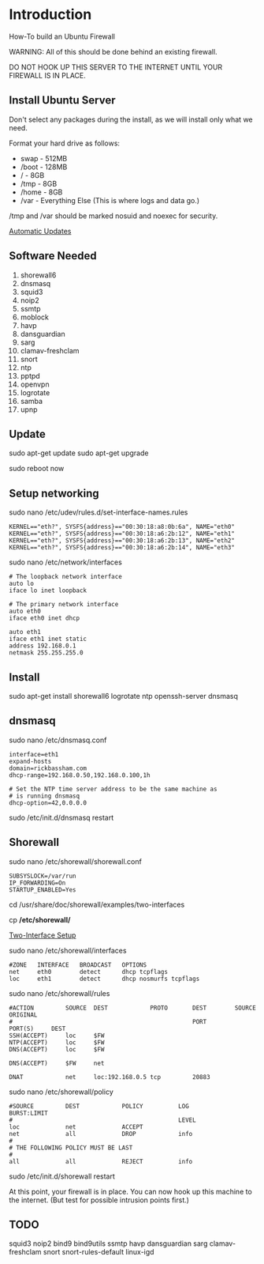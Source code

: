 # Introduction #

How-To build an Ubuntu Firewall

WARNING: All of this should be done behind an existing firewall.

DO NOT HOOK UP THIS SERVER TO THE INTERNET UNTIL YOUR FIREWALL IS IN PLACE.

## Install Ubuntu Server ##

Don't select any packages during the install, as we will install only what we need.

Format your hard drive as follows:
  * swap - 512MB
  * /boot - 128MB
  * / - 8GB
  * /tmp - 8GB
  * /home - 8GB
  * /var - Everything Else (This is where logs and data go.)

/tmp and /var should be marked nosuid and noexec for security.

[Automatic Updates](https://help.ubuntu.com/10.04/serverguide/C/automatic-updates.html)

## Software Needed ##

  1. shorewall6
  1. dnsmasq
  1. squid3
  1. noip2
  1. ssmtp
  1. moblock
  1. havp
  1. dansguardian
  1. sarg
  1. clamav-freshclam
  1. snort
  1. ntp
  1. pptpd
  1. openvpn
  1. logrotate
  1. samba
  1. upnp

## Update ##

sudo apt-get update
sudo apt-get upgrade

sudo reboot now

## Setup networking ##

sudo nano /etc/udev/rules.d/set-interface-names.rules

```
KERNEL=="eth?", SYSFS{address}=="00:30:18:a8:0b:6a", NAME="eth0"
KERNEL=="eth?", SYSFS{address}=="00:30:18:a6:2b:12", NAME="eth1"
KERNEL=="eth?", SYSFS{address}=="00:30:18:a6:2b:13", NAME="eth2"
KERNEL=="eth?", SYSFS{address}=="00:30:18:a6:2b:14", NAME="eth3"
```

sudo nano /etc/network/interfaces
```
# The loopback network interface
auto lo
iface lo inet loopback

# The primary network interface
auto eth0
iface eth0 inet dhcp

auto eth1
iface eth1 inet static
address 192.168.0.1
netmask 255.255.255.0
```

## Install ##

sudo apt-get install shorewall6 logrotate ntp openssh-server dnsmasq

## dnsmasq ##

sudo nano /etc/dnsmasq.conf

```
interface=eth1
expand-hosts
domain=rickbassham.com
dhcp-range=192.168.0.50,192.168.0.100,1h

# Set the NTP time server address to be the same machine as
# is running dnsmasq
dhcp-option=42,0.0.0.0
```

sudo /etc/init.d/dnsmasq restart

## Shorewall ##

sudo nano /etc/shorewall/shorewall.conf

```
SUBSYSLOCK=/var/run
IP_FORWARDING=On
STARTUP_ENABLED=Yes
```

cd /usr/share/doc/shorewall/examples/two-interfaces

cp **/etc/shorewall/**

[Two-Interface Setup](http://www.shorewall.net/two-interface.htm)

sudo nano /etc/shorewall/interfaces

```
#ZONE	INTERFACE	BROADCAST	OPTIONS
net		eth0		detect		dhcp tcpflags
loc		eth1		detect		dhcp nosmurfs tcpflags
```

sudo nano /etc/shorewall/rules
```
#ACTION			SOURCE	DEST			PROTO		DEST		SOURCE  	ORIGINAL
#													PORT		PORT(S)		DEST
SSH(ACCEPT)		loc		$FW
NTP(ACCEPT)		loc		$FW
DNS(ACCEPT)		loc		$FW

DNS(ACCEPT)		$FW		net

DNAT			net		loc:192.168.0.5	tcp			20883
```

sudo nano /etc/shorewall/policy
```
#SOURCE         DEST            POLICY          LOG           BURST:LIMIT
#                                               LEVEL
loc             net             ACCEPT
net             all             DROP            info
#
# THE FOLLOWING POLICY MUST BE LAST
#
all             all             REJECT          info

```

sudo /etc/init.d/shorewall restart

At this point, your firewall is in place. You can now hook up this machine to the internet. (But test for possible intrusion points first.)


## TODO ##
squid3 noip2 bind9 bind9utils ssmtp havp dansguardian sarg clamav-freshclam snort snort-rules-default linux-igd